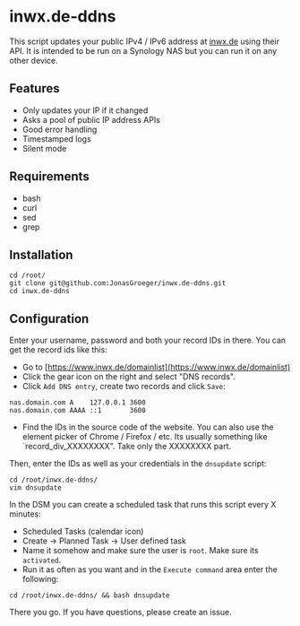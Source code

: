 # inwx.de-ddns

This script updates your public IPv4 / IPv6 address at [inwx.de](https://inwx.de/) using their API.
It is intended to be run on a Synology NAS but you can run it on any other device.

## Features

* Only updates your IP if it changed
* Asks a pool of public IP address APIs
* Good error handling
* Timestamped logs
* Silent mode

## Requirements

* bash
* curl
* sed
* grep

## Installation

```
cd /root/
git clone git@github.com:JonasGroeger/inwx.de-ddns.git
cd inwx.de-ddns
```

## Configuration

Enter your username, password and both your record IDs in there. You can get the
record ids like this:

* Go to [https://www.inwx.de/domainlist](https://www.inwx.de/domainlist)
* Click the gear icon on the right and select "DNS records".
* Click `Add DNS entry`, create two records and click `Save`:

```
nas.domain.com A    127.0.0.1 3600
nas.domain.com AAAA ::1       3600
```

* Find the IDs in the source code of the website. You can also use the element picker of Chrome / Firefox / etc. Its usually something like `record_div_XXXXXXXX". Take only the XXXXXXXX part.

Then, enter the IDs as well as your credentials in the `dnsupdate` script:

```
cd /root/inwx.de-ddns/
vim dnsupdate
```

In the DSM you can create a scheduled task that runs this script every X minutes:

* Scheduled Tasks (calendar icon)
* Create -> Planned Task -> User defined task
* Name it somehow and make sure the user is `root`. Make sure its `activated`.
* Run it as often as you want and in the `Execute command` area enter the following:

```
cd /root/inwx.de-ddns/ && bash dnsupdate
```

There you go. If you have questions, please create an issue.
